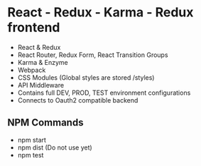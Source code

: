 
# React - Redux - Karma - Redux frontend

 - React & Redux
 - React Router, Redux Form, React Transition Groups
 - Karma & Enzyme
 - Webpack
 - CSS Modules (Global styles are stored /styles)
 - API Middleware
 - Contains full DEV, PROD, TEST environment configurations
 - Connects to Oauth2 compatible backend


## NPM Commands

 - npm start 
 - npm dist (Do not use yet)
 - npm test

